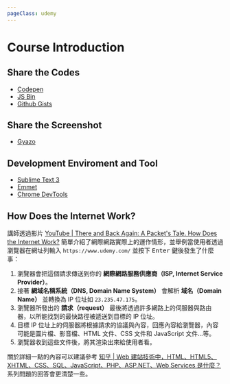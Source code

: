 ```yaml
---
pageClass: udemy
---
```


# Course Introduction

## Share the Codes

- [Codepen](http://codepen.io/)
- [JS Bin](https://jsbin.com/)
- [Github Gists](https://gist.github.com/)

## Share the Screenshot

- [Gyazo](https://gyazo.com/download)

## Development Enviroment and Tool

- [Sublime Text 3](https://www.sublimetext.com/)
- [Emmet](https://docs.emmet.io/)
- [Chrome DevTools](https://developers.google.com/web/tools/chrome-devtools/)

## How Does the Internet Work?

講師透過影片 [YouTube | There and Back Again: A Packet's Tale. How Does the Internet Work?](http://www.youtube.com/watch?v=ewrBalT_eBM) 簡單介紹了網際網路實際上的運作情形，並舉例當使用者透過瀏覽器在網址列輸入 `https://www.udemy.com/` 並按下 <kbd>Enter</kbd> 鍵後發生了什麼事：

1. 瀏覽器會把這個請求傳送到你的 **網際網路服務供應商（ISP, Internet Service Provider）**。
2. 接著 **網域名稱系統（DNS, Domain Name System）** 會解析 **域名（Domain Name）** 並轉換為 IP 位址如 `23.235.47.175`。
3. 瀏覽器所發出的 **請求（request）** 最後將透過許多網路上的伺服器與路由器，以所能找到的最快路徑被遞送到目標的 IP 位址。
4. 目標 IP 位址上的伺服器將根據請求的協議與內容，回應內容給瀏覽器，內容可能是圖片檔、影音檔、HTML 文件、CSS 文件和 JavaScript 文件…等。
5. 瀏覽器收到這些文件後，將其渲染出來給使用者看。

關於詳細一點的內容可以建議參考 [知乎 | Web 建站技術中，HTML、HTML5、XHTML、CSS、SQL、JavaScript、PHP、ASP.NET、Web Services 是什麼？](https://www.zhihu.com/question/22689579) 系列問題的回答會更清楚一些。